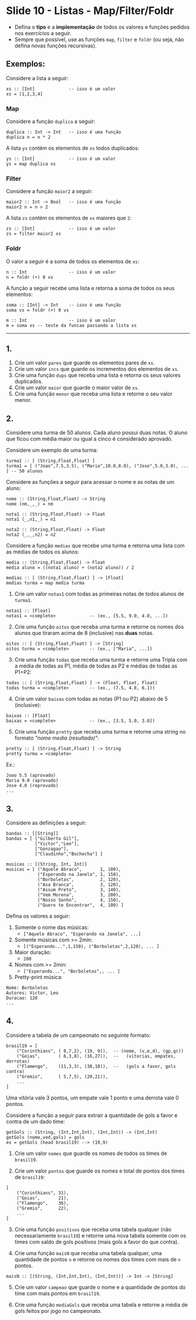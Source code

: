 <meta http-equiv="Content-Type" content="text/html; charset=UTF-8"/></p>        

Slide 10 - Listas - Map/Filter/Foldr
====================================

- Defina o **tipo** e a **implementação** de todos os valores e funções pedidos
  nos exercícios a seguir.
- Sempre que possível, use as funções `map`, `filter` e `foldr` (ou seja, não
  defina novas funções recursivas).

## Exemplos:


Considere a lista a seguir:

```
xs :: [Int]             -- isso é um valor
xs = [1,2,3,4]
```

### Map

Considere a função `duplica` a seguir:

```
duplica :: Int -> Int   -- isso é uma função
duplica n = n * 2
```

A lista `ys` contém os elementos de `xs` todos duplicados:

```
ys :: [Int]             -- isso é um valor
ys = map duplica xs
```

### Filter

Considere a função `maior2` a seguir:

```
maior2 :: Int -> Bool   -- isso é uma função
maior2 n = n > 2
```

A lista `zs` contém os elementos de `xs` maiores que `2`:

```
zs :: [Int]             -- isso é um valor
zs = filter maior2 xs
```

### Foldr

O valor a seguir é a soma de todos os elementos de `xs`:

```
n :: Int                -- isso é um valor
n = foldr (+) 0 xs
```

A função a seguir recebe uma lista e retorna a soma de todos os seus elementos:

```
soma :: [Int] -> Int    -- isso é uma função
soma vs = foldr (+) 0 vs

m :: Int                -- isso é um valor
m = soma xs -- teste da funcao passando a lista xs
```

-------------------------------------------------------------------------------

## 1.

1. Crie um valor `pares` que guarde os elementos pares de `xs`.
2. Crie um valor `incs` que guarde os incrementos dos elementos de `xs`.
3. Crie uma função `dups` que receba uma lista e retorna os seus valores
   duplicados.
4. Crie um valor `maior` que guarde o maior valor de `xs`.
5. Crie uma função `menor` que receba uma lista e retorne o seu valor menor.

## 2.

Considere uma turma de 50 alunos.
Cada aluno possui duas notas.
O aluno que ficou com média maior ou igual a cinco é considerado aprovado.

Considere um exemplo de uma turma:

```
turma1 :: [ (String,Float,Float) ]
turma1 = [ ("Joao",7.5,3.5), ("Maria",10.0,8.0), ("Jose",5.0,3.0), ... ] -- 50 alunos
```

Considere as funções a seguir para acessar o nome e as notas de um aluno:

```
nome :: (String,Float,Float) -> String
nome (nm,_,_) = nm

nota1 :: (String,Float,Float) -> Float
nota1 (_,n1,_) = n1

nota2 :: (String,Float,Float) -> Float
nota2 (_,_,n2) = n2
```

Considere a função `medias` que recebe uma turma e retorna uma lista com as
médias de todos os alunos:

```
media :: (String,Float,Float) -> Float
media aluno = ((nota1 aluno) + (nota2 aluno)) / 2

medias :: [ (String,Float,Float) ] -> [Float]
medias turma = map media turma
```

1. Crie um valor `notas1` com todas as primeiras notas de todos alunos de `turma1`.

```
notas1 :: [Float]
notas1 = <complete>             -- (ex., [5.5, 9.0, 4.0, ...])
```

2. Crie uma função `oitos` que receba uma turma e retorne os nomes dos alunos
   que tiraram acima de 8 (inclusive) nas **duas** notas.

```
oitos :: [ (String,Float,Float) ] -> [String]
oitos turma = <complete>        -- (ex., ["Maria", ...])
```

3. Crie uma função `todas` que receba uma turma e retorne uma
Tripla com a média de todas as P1, média de todas as P2 e médias de todas as
P1+P2:

```
todas :: [ (String,Float,Float) ] -> (Float, Float, Float)
todas turma = <complete>        -- (ex., (7.5, 4.8, 6.1))
```

4. Crie um valor `baixas` com todas as notas (P1 ou P2) abaixo de 5
   (inclusive):

```
baixas :: [Float]
baixas = <complete>             -- (ex., [3.5, 5.0, 3.0])
```

5. Crie uma função `pretty` que receba uma turma e retorne uma string no
   formato *"nome media (resultado)"*:

```
pretty :: [ (String,Float,Float) ] -> String
pretty turma = <complete>
```

Ex.:

```
Joao 5.5 (aprovado)
Maria 9.0 (aprovado)
Jose 4.0 (reprovado)
...
```

## 3.

Considere as definições a seguir:

```
bandas :: [[String]]
bandas = [ ["Gilberto Gil"],
           ["Victor","Leo"],
           ["Gonzagao"],
           ["Claudinho","Bochecha"] ]

musicas :: [(String, Int, Int)]
musicas = [ ("Aquele Abraco",       1, 100),
            ("Esperando na Janela", 1, 150),
            ("Borboletas",          2, 120),
            ("Asa Branca",          3, 120),
            ("Assum Preto",         3, 140),
            ("Vem Morena",          3, 200),
            ("Nosso Sonho",         4, 150),
            ("Quero te Encontrar",  4, 100) ]
```

Defina os valores a seguir:

1. Somente o nome das músicas:
    - `["Aquele Abraco", "Esperando na Janela", ...]`
2. Somente músicas com >= 2min:
    - `[("Esperando...",1,150), ("Borboletas",2,120), ... ]`
3. Maior duração:
    - `200`
4.  Nomes com >= 2min:
    - `["Esperando...", "Borboletas",, ... ]`
5.  Pretty-print música:

```
Nome: Borboletas
Autores: Victor, Leo
Duracao: 120
... 
```

## 4.

Considere a tabela de um campeonato no seguinte formato:

```
brasil19 = [
    ("Corinthians", ( 8,7,2), (19, 9)),  -- (nome, (v,e,d), (gp,gc))
    ("Goias",       ( 6,3,8), (16,27)),  --   (vitorias, empates, derrotas)
    ("Flamengo",    (11,3,3), (38,18)),  --   (gols a favor, gols contra)
    ("Gremio",      ( 5,7,5), (20,21)),
    ...
]
```

Uma vitória vale 3 pontos, um empate vale 1 ponto e uma derrota vale 0 pontos.

Considere a função a seguir para extrair a quantidade de gols a favor e contra
de um dado time:

```
getGols :: (String, (Int,Int,Int), (Int,Int)) -> (Int,Int)
getGols (nome,ved,gols) = gols
ex = getGols (head brasil19) --> (19,9)
```

1. Crie um valor `nomes`  que guarde os nomes de todos os times de `brasil19`.

2. Crie um valor `pontos` que guarde os nomes e total de pontos dos times de
   `brasil19`:

```
[
    ("Corinthians", 31),
    ("Goias",       21),
    ("Flamengo",    36),
    ("Gremio",      22),
    ...
]
```

3. Crie uma função `positivos` que receba uma tabela qualquer (não
   necessariamente `brasil19`) e retorne uma nova tabela somente com os times
   com saldo de gols positivos (mais gols a favor do que contra).

4. Crie uma função `maisN` que receba uma tabela qualquer, uma
   quantidade de pontos `n` e retorne os nomes dos times com mais de `n` pontos.

```
maisN :: [(String, (Int,Int,Int), (Int,Int))] -> Int -> [String]
```

5. Crie um valor `campeao` que guarde o nome e a quantidade de pontos do time
    com mais pontos em `brasil19`.

6. Crie uma função `mediaGols` que receba uma tabela e retorne a média de gols
    feitos por jogo no campeonato.
